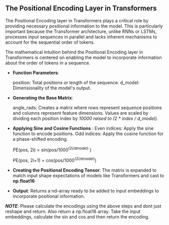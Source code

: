 ## **The Positional Encoding Layer in Transformers**


The Positional Encoding layer in Transformers plays a critical role by providing necessary positional information to the model. This is particularly important because the Transformer architecture, unlike RNNs or LSTMs, processes input sequences in parallel and lacks inherent mechanisms to account for the sequential order of tokens.

The mathematical intuition behind the Positional Encoding layer in Transformers is centered on enabling the model to incorporate information about the order of tokens in a sequence.


*  **Function Parameters**:
    
    position: Total positions or length of the sequence.
    d_model: Dimensionality of the model's output.

*  **Generating the Base Matrix**:

    angle_rads: Creates a matrix where rows represent sequence positions and columns represent feature dimensions. Values are scaled by dividing each position index by _10000 raised to (2 * index / d_model)._

*   **Applying Sine and Cosine Functions** :
    Even indices: Apply the sine function to encode positions.
    Odd indices: Apply the cosine function for a phase-shifted encoding.
        
    PE(pos, 2i) = sin(pos/1000<sup>(2i/dmodel)</sup> )

    PE(pos, 2i+1) = cos(pos/1000<sup>(2i/dmodel)</sup>)
    
*   **Creating the Positional Encoding Tensor**:
    The matrix is expanded to match input shape expectations of models like Transformers and cast to **np.float16**
        
*   **Output**:
    Returns a nd-array ready to be added to input embeddings to incorporate positional information.
    
    
    
**_NOTE_**: Please calculate the encodings using the above steps and dont just reshape and return. Also return a np.float16 array. 
Take the input embeddings, calculate the sin and cos and then return the encoding.
